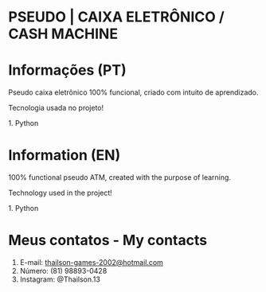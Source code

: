 # PSEUDO | CAIXA ELETRÔNICO / CASH MACHINE

# Informações (PT)

<p>Pseudo caixa eletrônico 100% funcional, criado com intuito de aprendizado.</p>
<p>Tecnologia usada no projeto!</p>
<p>1. Python</p>

# Information (EN)

<p>100% functional pseudo ATM, created with the purpose of learning.</p>
<p>Technology used in the project!</p>
<p>1. Python</p>

# Meus contatos - My contacts
1. E-mail: thailson-games-2002@hotmail.com
2. Número: (81) 98893-0428
3. Instagram: @Thailson.13